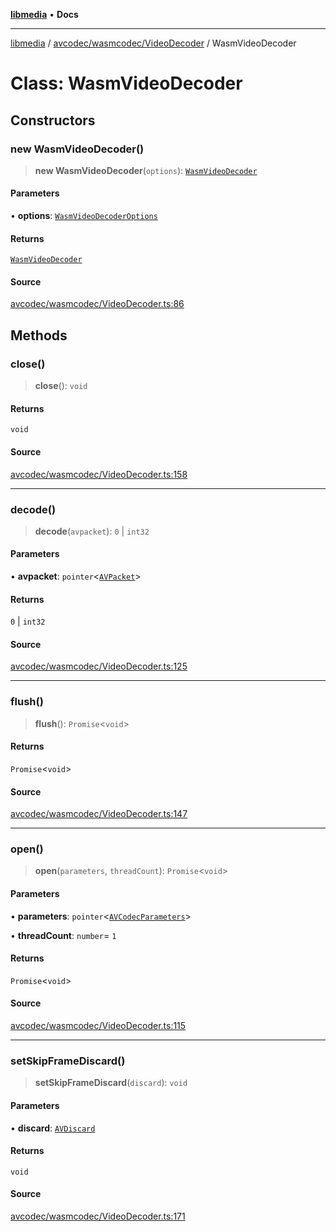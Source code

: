 [**libmedia**](../../../../README.md) • **Docs**

***

[libmedia](../../../../README.md) / [avcodec/wasmcodec/VideoDecoder](../README.md) / WasmVideoDecoder

# Class: WasmVideoDecoder

## Constructors

### new WasmVideoDecoder()

> **new WasmVideoDecoder**(`options`): [`WasmVideoDecoder`](WasmVideoDecoder.md)

#### Parameters

• **options**: [`WasmVideoDecoderOptions`](../type-aliases/WasmVideoDecoderOptions.md)

#### Returns

[`WasmVideoDecoder`](WasmVideoDecoder.md)

#### Source

[avcodec/wasmcodec/VideoDecoder.ts:86](https://github.com/zhaohappy/libmedia/blob/b4bb608d2b1c00d036d73fc8d222b1a97be53694/src/avcodec/wasmcodec/VideoDecoder.ts#L86)

## Methods

### close()

> **close**(): `void`

#### Returns

`void`

#### Source

[avcodec/wasmcodec/VideoDecoder.ts:158](https://github.com/zhaohappy/libmedia/blob/b4bb608d2b1c00d036d73fc8d222b1a97be53694/src/avcodec/wasmcodec/VideoDecoder.ts#L158)

***

### decode()

> **decode**(`avpacket`): `0` \| `int32`

#### Parameters

• **avpacket**: `pointer`\<[`AVPacket`](../../../../avutil/struct/avpacket/classes/AVPacket.md)\>

#### Returns

`0` \| `int32`

#### Source

[avcodec/wasmcodec/VideoDecoder.ts:125](https://github.com/zhaohappy/libmedia/blob/b4bb608d2b1c00d036d73fc8d222b1a97be53694/src/avcodec/wasmcodec/VideoDecoder.ts#L125)

***

### flush()

> **flush**(): `Promise`\<`void`\>

#### Returns

`Promise`\<`void`\>

#### Source

[avcodec/wasmcodec/VideoDecoder.ts:147](https://github.com/zhaohappy/libmedia/blob/b4bb608d2b1c00d036d73fc8d222b1a97be53694/src/avcodec/wasmcodec/VideoDecoder.ts#L147)

***

### open()

> **open**(`parameters`, `threadCount`): `Promise`\<`void`\>

#### Parameters

• **parameters**: `pointer`\<[`AVCodecParameters`](../../../../avutil/struct/avcodecparameters/classes/AVCodecParameters.md)\>

• **threadCount**: `number`= `1`

#### Returns

`Promise`\<`void`\>

#### Source

[avcodec/wasmcodec/VideoDecoder.ts:115](https://github.com/zhaohappy/libmedia/blob/b4bb608d2b1c00d036d73fc8d222b1a97be53694/src/avcodec/wasmcodec/VideoDecoder.ts#L115)

***

### setSkipFrameDiscard()

> **setSkipFrameDiscard**(`discard`): `void`

#### Parameters

• **discard**: [`AVDiscard`](../enumerations/AVDiscard.md)

#### Returns

`void`

#### Source

[avcodec/wasmcodec/VideoDecoder.ts:171](https://github.com/zhaohappy/libmedia/blob/b4bb608d2b1c00d036d73fc8d222b1a97be53694/src/avcodec/wasmcodec/VideoDecoder.ts#L171)

